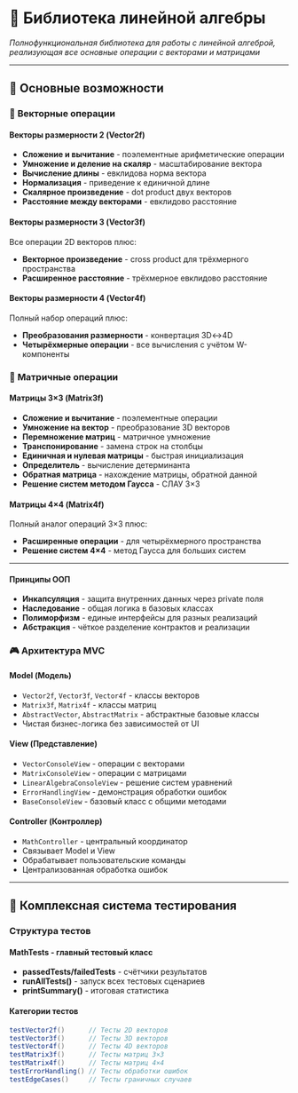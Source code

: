 # 🧮 Библиотека линейной алгебры

*Полнофункциональная библиотека для работы с линейной алгеброй, реализующая все основные операции с векторами и матрицами*

---

## 🌟 Основные возможности

### 📐 **Векторные операции**

#### **Векторы размерности 2 (Vector2f)**
- **Сложение и вычитание** - поэлементные арифметические операции
- **Умножение и деление на скаляр** - масштабирование вектора
- **Вычисление длины** - евклидова норма вектора
- **Нормализация** - приведение к единичной длине
- **Скалярное произведение** - dot product двух векторов
- **Расстояние между векторами** - евклидово расстояние

#### **Векторы размерности 3 (Vector3f)**
Все операции 2D векторов плюс:
- **Векторное произведение** - cross product для трёхмерного пространства
- **Расширенное расстояние** - трёхмерное евклидово расстояние

#### **Векторы размерности 4 (Vector4f)**
Полный набор операций плюс:
- **Преобразования размерности** - конвертация 3D↔4D
- **Четырёхмерные операции** - все вычисления с учётом W-компоненты

### 🧩 **Матричные операции**

#### **Матрицы 3×3 (Matrix3f)**
- **Сложение и вычитание** - поэлементные операции
- **Умножение на вектор** - преобразование 3D векторов
- **Перемножение матриц** - матричное умножение
- **Транспонирование** - замена строк на столбцы
- **Единичная и нулевая матрицы** - быстрая инициализация
- **Определитель** - вычисление детерминанта
- **Обратная матрица** - нахождение матрицы, обратной данной
- **Решение систем методом Гаусса** - СЛАУ 3×3

#### **Матрицы 4×4 (Matrix4f)**
Полный аналог операций 3×3 плюс:
- **Расширенные операции** - для четырёхмерного пространства
- **Решение систем 4×4** - метод Гаусса для больших систем

---


#### **Принципы ООП**
- **Инкапсуляция** - защита внутренних данных через private поля
- **Наследование** - общая логика в базовых классах
- **Полиморфизм** - единые интерфейсы для разных реализаций
- **Абстракция** - чёткое разделение контрактов и реализации

### 🎮 **Архитектура MVC**

#### **Model (Модель)**
- `Vector2f`, `Vector3f`, `Vector4f` - классы векторов
- `Matrix3f`, `Matrix4f` - классы матриц
- `AbstractVector`, `AbstractMatrix` - абстрактные базовые классы
- Чистая бизнес-логика без зависимостей от UI

#### **View (Представление)**
- `VectorConsoleView` - операции с векторами
- `MatrixConsoleView` - операции с матрицами  
- `LinearAlgebraConsoleView` - решение систем уравнений
- `ErrorHandlingView` - демонстрация обработки ошибок
- `BaseConsoleView` - базовый класс с общими методами

#### **Controller (Контроллер)**
- `MathController` - центральный координатор
- Связывает Model и View
- Обрабатывает пользовательские команды
- Централизованная обработка ошибок

---

## 🧪 **Комплексная система тестирования**

### **Структура тестов**

#### **MathTests - главный тестовый класс**
- **passedTests/failedTests** - счётчики результатов
- **runAllTests()** - запуск всех тестовых сценариев
- **printSummary()** - итоговая статистика

#### **Категории тестов**
```java
testVector2f()      // Тесты 2D векторов
testVector3f()      // Тесты 3D векторов  
testVector4f()      // Тесты 4D векторов
testMatrix3f()      // Тесты матриц 3×3
testMatrix4f()      // Тесты матриц 4×4
testErrorHandling() // Тесты обработки ошибок
testEdgeCases()     // Тесты граничных случаев
